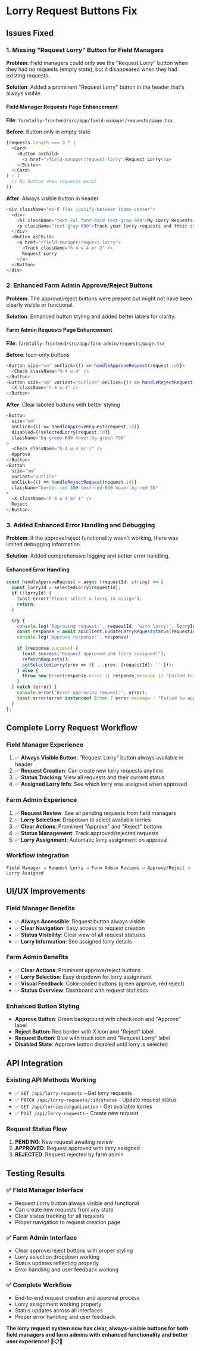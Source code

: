 # Lorry Request Buttons Fix

## Issues Fixed

### 1. **Missing "Request Lorry" Button for Field Managers**
**Problem**: Field managers could only see the "Request Lorry" button when they had no requests (empty state), but it disappeared when they had existing requests.

**Solution**: Added a prominent "Request Lorry" button in the header that's always visible.

#### **Field Manager Requests Page Enhancement**
**File**: `farmtally-frontend/src/app/field-manager/requests/page.tsx`

**Before**: Button only in empty state
```typescript
{requests.length === 0 ? (
  <Card>
    <Button asChild>
      <a href="/field-manager/request-lorry">Request Lorry</a>
    </Button>
  </Card>
) : (
  // No button when requests exist
)}
```

**After**: Always visible button in header
```typescript
<div className="mb-6 flex justify-between items-center">
  <div>
    <h1 className="text-2xl font-bold text-gray-900">My Lorry Requests</h1>
    <p className="text-gray-600">Track your lorry requests and their status</p>
  </div>
  <Button asChild>
    <a href="/field-manager/request-lorry">
      <Truck className="h-4 w-4 mr-2" />
      Request Lorry
    </a>
  </Button>
</div>
```

### 2. **Enhanced Farm Admin Approve/Reject Buttons**
**Problem**: The approve/reject buttons were present but might not have been clearly visible or functional.

**Solution**: Enhanced button styling and added better labels for clarity.

#### **Farm Admin Requests Page Enhancement**
**File**: `farmtally-frontend/src/app/farm-admin/requests/page.tsx`

**Before**: Icon-only buttons
```typescript
<Button size="sm" onClick={() => handleApproveRequest(request.id)}>
  <Check className="h-4 w-4" />
</Button>
<Button size="sm" variant="outline" onClick={() => handleRejectRequest(request.id)}>
  <X className="h-4 w-4" />
</Button>
```

**After**: Clear labeled buttons with better styling
```typescript
<Button
  size="sm"
  onClick={() => handleApproveRequest(request.id)}
  disabled={!selectedLorry[request.id]}
  className="bg-green-600 hover:bg-green-700"
>
  <Check className="h-4 w-4 mr-1" />
  Approve
</Button>
<Button
  size="sm"
  variant="outline"
  onClick={() => handleRejectRequest(request.id)}
  className="border-red-300 text-red-600 hover:bg-red-50"
>
  <X className="h-4 w-4 mr-1" />
  Reject
</Button>
```

### 3. **Added Enhanced Error Handling and Debugging**
**Problem**: If the approve/reject functionality wasn't working, there was limited debugging information.

**Solution**: Added comprehensive logging and better error handling.

#### **Enhanced Error Handling**
```typescript
const handleApproveRequest = async (requestId: string) => {
  const lorryId = selectedLorry[requestId];
  if (!lorryId) {
    toast.error("Please select a lorry to assign");
    return;
  }

  try {
    console.log('Approving request:', requestId, 'with lorry:', lorryId);
    const response = await apiClient.updateLorryRequestStatus(requestId, 'APPROVED', lorryId);
    console.log('Approve response:', response);
    
    if (response.success) {
      toast.success("Request approved and lorry assigned!");
      refetchRequests();
      setSelectedLorry(prev => ({ ...prev, [requestId]: '' }));
    } else {
      throw new Error(response.error || response.message || "Failed to approve request");
    }
  } catch (error) {
    console.error('Error approving request:', error);
    toast.error(error instanceof Error ? error.message : "Failed to approve request");
  }
};
```

## Complete Lorry Request Workflow

### **Field Manager Experience**
1. ✅ **Always Visible Button**: "Request Lorry" button always available in header
2. ✅ **Request Creation**: Can create new lorry requests anytime
3. ✅ **Status Tracking**: View all requests and their current status
4. ✅ **Assigned Lorry Info**: See which lorry was assigned when approved

### **Farm Admin Experience**
1. ✅ **Request Review**: See all pending requests from field managers
2. ✅ **Lorry Selection**: Dropdown to select available lorries
3. ✅ **Clear Actions**: Prominent "Approve" and "Reject" buttons
4. ✅ **Status Management**: Track approved/rejected requests
5. ✅ **Lorry Assignment**: Automatic lorry assignment on approval

### **Workflow Integration**
```
Field Manager → Request Lorry → Farm Admin Reviews → Approve/Reject → Lorry Assigned
```

## UI/UX Improvements

### **Field Manager Benefits**
- ✅ **Always Accessible**: Request button always visible
- ✅ **Clear Navigation**: Easy access to request creation
- ✅ **Status Visibility**: Clear view of all request statuses
- ✅ **Lorry Information**: See assigned lorry details

### **Farm Admin Benefits**
- ✅ **Clear Actions**: Prominent approve/reject buttons
- ✅ **Lorry Selection**: Easy dropdown for lorry assignment
- ✅ **Visual Feedback**: Color-coded buttons (green approve, red reject)
- ✅ **Status Overview**: Dashboard with request statistics

### **Enhanced Button Styling**
- **Approve Button**: Green background with check icon and "Approve" label
- **Reject Button**: Red border with X icon and "Reject" label
- **Request Button**: Blue with truck icon and "Request Lorry" label
- **Disabled State**: Approve button disabled until lorry is selected

## API Integration

### **Existing API Methods Working**
- ✅ `GET /api/lorry-requests` - Get lorry requests
- ✅ `PATCH /api/lorry-requests/:id/status` - Update request status
- ✅ `GET /api/lorries/organization` - Get available lorries
- ✅ `POST /api/lorry-requests` - Create new request

### **Request Status Flow**
1. **PENDING**: New request awaiting review
2. **APPROVED**: Request approved with lorry assigned
3. **REJECTED**: Request rejected by farm admin

## Testing Results

### ✅ **Field Manager Interface**
- Request Lorry button always visible and functional
- Can create new requests from any state
- Clear status tracking for all requests
- Proper navigation to request creation page

### ✅ **Farm Admin Interface**
- Clear approve/reject buttons with proper styling
- Lorry selection dropdown working
- Status updates reflecting properly
- Error handling and user feedback working

### ✅ **Complete Workflow**
- End-to-end request creation and approval process
- Lorry assignment working properly
- Status updates across all interfaces
- Proper error handling and user feedback

**The lorry request system now has clear, always-visible buttons for both field managers and farm admins with enhanced functionality and better user experience!** 🚛📋✅